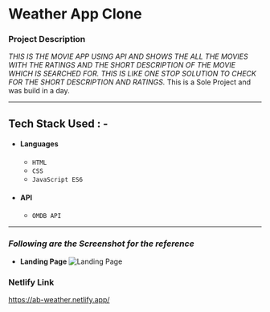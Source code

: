 # Weather App Clone

### Project Description

_THIS IS THE MOVIE APP USING API AND SHOWS THE ALL THE MOVIES WITH THE RATINGS AND THE SHORT DESCRIPTION OF THE MOVIE WHICH IS SEARCHED FOR. THIS IS LIKE ONE STOP SOLUTION TO CHECK FOR THE SHORT DESCRIPTION AND RATINGS._
This is a Sole Project and was build in a day.

---

## Tech Stack Used : -

- #### Languages
  - `HTML`
  - `CSS`
  - `JavaScript ES6`
- #### API
  - `OMDB API`

---

### _Following are the Screenshot for the reference_

- **Landing Page**
  ![Landing Page](https://cdn-images-1.medium.com/max/800/1*ANGRRyX1BUo6DrVSKeDQxw.png)


### Netlify Link

https://ab-weather.netlify.app/

